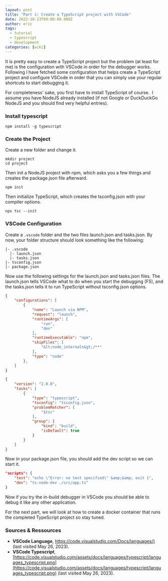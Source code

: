 ```yaml
---
layout: post
title: "Part 1: Create a TypeScript project with VSCode"
date: 2022-10-23T09:00:00.000Z
author: eric
tags:
  - tutorial
  - typescript
  - development
categories: [wiki]
---
```


It is pretty easy to create a TypeScript project but the problem (at least for me) is the configuration with VSCode in order for the debugger works. Following I have fetched some configuration that helps create a TypeScript project and configure VSCode in order that you can simply use your regular shortcuts to start debugging it.

For completeness' sake, you first have to install TypeScript of course. &nbsp;I assume you have NodeJS already installed (if not Google or DuckDuckGo NodeJS and you should find very helpful entries).

### Install typescript

    npm install -g typescript

### Create the Project

Create a new folder and change it.

    mkdir project 
    cd project

Then init a NodeJS project with npm, which asks you a few things and creates the package.json file afterward.

    npm init

Then initialize TypeScript, which creates the tsconfig.json with your compiler options.

    npx tsc --init

### VSCode Configuration

Create a `.vscode` folder and the two files launch.json and tasks.json. By now, your folder structure should look something like the following:

    |- .vscode 
      |- launch.json 
      |- tasks.json 
    |- tsconfig.json 
    |- package.json

Now use the following settings for the launch.json and tasks.json files. The launch.json tells VSCode what to do when you start the debugging (F5), and the tasks.json tells it to run TypeScript without tsconfig.json options.

```json launch.json
{
    "configurations": [
        {
            "name": "Launch via NPM",
            "request": "launch",
            "runtimeArgs": [
                "run",
                "dev"
            ],
            "runtimeExecutable": "npm",
            "skipFiles": [
                "&lt;node_internals&gt;/**"
            ],
            "type": "node"
        },
    ]
}
```

```json tasks.json
{
    "version": "2.0.0",
    "tasks": [
        {
            "type": "typescript",
            "tsconfig": "tsconfig.json",
            "problemMatcher": [
                "$tsc"
            ],
            "group": {
                "kind": "build",
                "isDefault": true
            }
        }
    ]
}
```

Now in your package.json file, you should add the dev script so we can start it.

```json package.json
"scripts": {
    "test": "echo \"Error: no test specified\" &amp;&amp; exit 1",
    "dev": "ts-node-dev ./src/app.ts"
}
```

Now if you try the in-build debugger in VSCode you should be able to debug it like any other application.

For the next part, we will look at how to create a docker container that runs the completed TypeScript project so stay tuned.

### Sources & Ressources

- **VSCode Language**, [https://code.visualstudio.com/Docs/languages/)](https://code.visualstudio.com/Docs/languages/) (last visited May 26, 2023).
- **VSCode Typescript**, [https://code.visualstudio.com/assets/docs/languages/typescript/languages_typescript.png](https://code.visualstudio.com/assets/docs/languages/typescript/languages_typescript.png) (last visited May 26, 2023).
